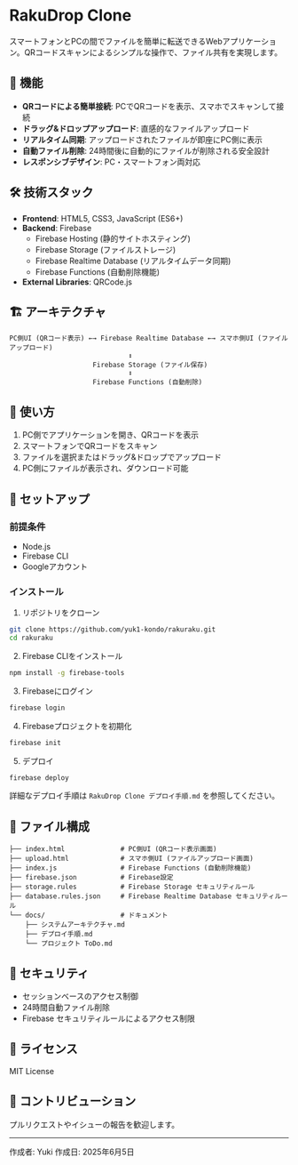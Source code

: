 # RakuDrop Clone

スマートフォンとPCの間でファイルを簡単に転送できるWebアプリケーション。QRコードスキャンによるシンプルな操作で、ファイル共有を実現します。

## 🚀 機能

- **QRコードによる簡単接続**: PCでQRコードを表示、スマホでスキャンして接続
- **ドラッグ&ドロップアップロード**: 直感的なファイルアップロード
- **リアルタイム同期**: アップロードされたファイルが即座にPC側に表示
- **自動ファイル削除**: 24時間後に自動的にファイルが削除される安全設計
- **レスポンシブデザイン**: PC・スマートフォン両対応

## 🛠 技術スタック

- **Frontend**: HTML5, CSS3, JavaScript (ES6+)
- **Backend**: Firebase
  - Firebase Hosting (静的サイトホスティング)
  - Firebase Storage (ファイルストレージ)
  - Firebase Realtime Database (リアルタイムデータ同期)
  - Firebase Functions (自動削除機能)
- **External Libraries**: QRCode.js

## 🏗 アーキテクチャ

```
PC側UI (QRコード表示) ←→ Firebase Realtime Database ←→ スマホ側UI (ファイルアップロード)
                              ↕
                     Firebase Storage (ファイル保存)
                              ↕
                     Firebase Functions (自動削除)
```

## 📱 使い方

1. PC側でアプリケーションを開き、QRコードを表示
2. スマートフォンでQRコードをスキャン
3. ファイルを選択またはドラッグ&ドロップでアップロード
4. PC側にファイルが表示され、ダウンロード可能

## 🔧 セットアップ

### 前提条件
- Node.js
- Firebase CLI
- Googleアカウント

### インストール

1. リポジトリをクローン
```bash
git clone https://github.com/yuk1-kondo/rakuraku.git
cd rakuraku
```

2. Firebase CLIをインストール
```bash
npm install -g firebase-tools
```

3. Firebaseにログイン
```bash
firebase login
```

4. Firebaseプロジェクトを初期化
```bash
firebase init
```

5. デプロイ
```bash
firebase deploy
```

詳細なデプロイ手順は `RakuDrop Clone デプロイ手順.md` を参照してください。

## 📝 ファイル構成

```
├── index.html              # PC側UI (QRコード表示画面)
├── upload.html             # スマホ側UI (ファイルアップロード画面)
├── index.js                # Firebase Functions (自動削除機能)
├── firebase.json           # Firebase設定
├── storage.rules           # Firebase Storage セキュリティルール
├── database.rules.json     # Firebase Realtime Database セキュリティルール
└── docs/                   # ドキュメント
    ├── システムアーキテクチャ.md
    ├── デプロイ手順.md
    └── プロジェクト ToDo.md
```

## 🔐 セキュリティ

- セッションベースのアクセス制御
- 24時間自動ファイル削除
- Firebase セキュリティルールによるアクセス制限

## 📄 ライセンス

MIT License

## 🤝 コントリビューション

プルリクエストやイシューの報告を歓迎します。

---

作成者: Yuki
作成日: 2025年6月5日
